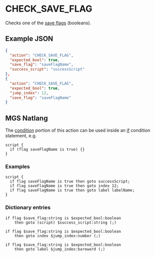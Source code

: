 # CHECK_SAVE_FLAG

Checks one of the [save flags](../scripts/save_flags) (booleans).

## Example JSON

```json
{
  "action": "CHECK_SAVE_FLAG",
  "expected_bool": true,
  "save_flag": "saveFlagName",
  "success_script": "successScript"
},
{
  "action": "CHECK_SAVE_FLAG",
  "expected_bool": true,
  "jump_index": 12,
  "save_flag": "saveFlagName"
}
```

## MGS Natlang

The [condition](../actions/conditional_gotos) portion of this action can be used inside an [if](../mgs/advanced_syntax/if_and_else) condition statement, e.g.

```mgs
script {
  if (flag saveFlagName is true) {}
}
```

### Examples

```mgs
script {
  if flag saveFlagName is true then goto successScript;
  if flag saveFlagName is true then goto index 12;
  if flag saveFlagName is true then goto label labelName;
}
```

### Dictionary entries

```
if flag $save_flag:string is $expected_bool:boolean
    then goto (script) $success_script:string (;)

if flag $save_flag:string is $expected_bool:boolean
    then goto index $jump_index:number (;)

if flag $save_flag:string is $expected_bool:boolean
    then goto label $jump_index:bareword (;)
```
